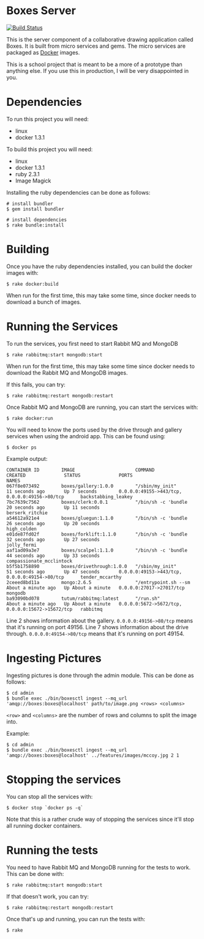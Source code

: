 Boxes Server
============

[![Build Status](https://travis-ci.org/beraboris/boxes_server.svg?branch=master)](https://travis-ci.org/beraboris/boxes_server)

This is the server component of a collaborative drawing application called Boxes. It is built from micro services and
gems. The micro services are packaged as [Docker](https://www.docker.com/) images.

This is a school project that is meant to be a more of a prototype than anything else. If you use this in production, I
will be very disappointed in you. 

Dependencies
============

To run this project you will need:

- linux
- docker 1.3.1

To build this project you will need:

- linux
- docker 1.3.1
- ruby 2.3.1
- Image Magick

Installing the ruby dependencies can be done as follows:

    # install bundler
    $ gem install bundler
    
    # install dependencies
    $ rake bundle:install

Building
========

Once you have the ruby dependencies installed, you can build the docker images with:

    $ rake docker:build
    
When run for the first time, this may take some time, since docker needs to download a bunch of images.

Running the Services
====================

To run the services, you first need to start Rabbit MQ and MongoDB

    $ rake rabbitmq:start mongodb:start

When run for the first time, this may take some time since docker needs to download the Rabbit MQ and MongoDB images.

If this fails, you can try:

    $ rake rabbitmq:restart mongodb:restart

Once Rabbit MQ and MongoDB are running, you can start the services with:

    $ rake docker:run
    
You will need to know the ports used by the drive through and gallery services when using the android app. This can be
found using:

    $ docker ps

Example output:

    CONTAINER ID        IMAGE                      COMMAND                CREATED              STATUS              PORTS                                              NAMES
    067f8e073492        boxes/gallery:1.0.0        "/sbin/my_init"        11 seconds ago       Up 7 seconds        0.0.0.0:49155->443/tcp, 0.0.0.0:49156->80/tcp      backstabbing_leakey        
    7bc7639c7562        boxes/clerk:0.0.1          "/bin/sh -c 'bundle    20 seconds ago       Up 11 seconds                                                          berserk_ritchie            
    a54612a921e4        boxes/gluegun:1.1.0        "/bin/sh -c 'bundle    26 seconds ago       Up 20 seconds                                                          high_colden                
    e01de87fd02f        boxes/forklift:1.1.0       "/bin/sh -c 'bundle    32 seconds ago       Up 27 seconds                                                          jolly_fermi                
    aaf1ad09a3e7        boxes/scalpel:1.1.0        "/bin/sh -c 'bundle    44 seconds ago       Up 33 seconds                                                          compassionate_mcclintock   
    b5f5b1758890        boxes/drivethrough:1.0.0   "/sbin/my_init"        51 seconds ago       Up 47 seconds       0.0.0.0:49153->443/tcp, 0.0.0.0:49154->80/tcp      tender_mccarthy            
    2ceeed8bd11a        mongo:2.6.5                "/entrypoint.sh --sm   About a minute ago   Up About a minute   0.0.0.0:27017->27017/tcp                           mongodb                    
    ba93090bd078        tutum/rabbitmq:latest      "/run.sh"              About a minute ago   Up About a minute   0.0.0.0:5672->5672/tcp, 0.0.0.0:15672->15672/tcp   rabbitmq 

Line 2 shows information about the gallery. `0.0.0.0:49156->80/tcp` means that it's running on port 49156.
Line 7 shows information about the drive through. `0.0.0.0:49154->80/tcp` means that it's running on port 49154.

Ingesting Pictures
==================

Ingesting pictures is done through the admin module. This can be done as follows:

    $ cd admin
    $ bundle exec ./bin/boxesctl ingest --mq_url 'amqp://boxes:boxes@localhost' path/to/image.png <rows> <columns>
    
`<row>` and `<columns>` are the number of rows and columns to split the image into.

Example:

    $ cd admin
    $ bundle exec ./bin/boxesctl ingest --mq_url 'amqp://boxes:boxes@localhost' ../features/images/mccoy.jpg 2 1

Stopping the services
=====================

You can stop all the services with:

    $ docker stop `docker ps -q`

Note that this is a rather crude way of stopping the services since it'll stop all running docker containers.

Running the tests
=================

You need to have Rabbit MQ and MongoDB running for the tests to work. This can be done with:

    $ rake rabbitmq:start mongodb:start
    
If that doesn't work, you can try:

    $ rake rabbitmq:restart mongodb:restart

Once that's up and running, you can run the tests with:

    $ rake
